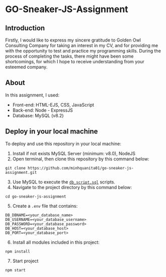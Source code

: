 # GO-Sneaker-JS-Assignment

## Introduction
Firstly, I would like to express my sincere gratitude to Golden Owl Consulting Company for taking an interest in my CV, and for providing me with the opportunity to test and practice my programming skills. During the process of completing the tasks, there might have been some shortcomings, for which I hope to receive understanding from your esteemed company.

## About
In this assignment, I used:
- Front-end: HTML-EJS, CSS, JavaScript
- Back-end: Node - ExpressJS
- Database: MySQL (v8.2)

## Deploy in your local machine
To deploy and use this repository in your local machine:
1. Install if not exists MySQL Server (minimum: v8.0), NodeJS
2. Open terminal, then clone this repository by this command below:
```terminal
git clone https://github.com/minhquanita01/go-sneaker-js-assignment.git
```
3. Use MySQL to execute the [`db_script.sql`](./database/db_script.sql) scripts.
4. Navigate to the project directory by this command below:
```terminal
cd go-sneaker-js-assignment
```
5. Create a `.env` file that contains: 
```terminal
DB_DBNAME=<your_database_name>
DB_USERNAME=<your_database_username>
DB_PASSWORD=<your_database_password>
DB_HOST=<your_database_host>
DB_PORT=<your_database_port>
```
6. Install all modules included in this project:
```terminal
npm install
```
7. Start project
```terminal
npm start
```
